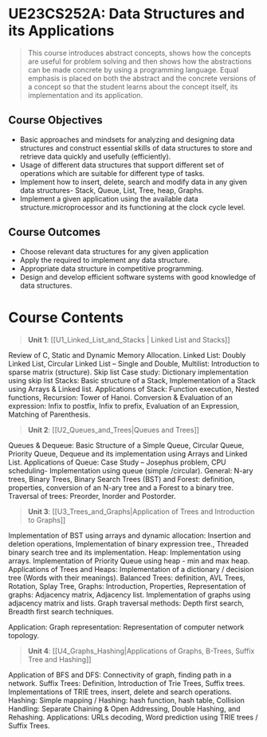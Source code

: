 # UE23CS252A: Data Structures and its Applications

> This course introduces abstract concepts, shows how the concepts are useful for problem solving and then shows how the abstractions can be made concrete by using a programming language. Equal emphasis is placed on both the abstract and the concrete versions of a concept so that the student learns about the concept itself, its implementation and its application.

## Course Objectives

- Basic approaches and mindsets for analyzing and designing data structures and construct essential skills of data structures to store and retrieve data quickly and usefully (efficiently).
- Usage of different data structures that support different set of operations which are suitable for different type of tasks.
- Implement how to insert, delete, search and modify data in any given data structures- Stack, Queue, List, Tree, heap, Graphs.
- Implement a given application using the available data structure.microprocessor and its functioning at the clock cycle level.

## Course Outcomes

- Choose relevant data structures for any given application
- Apply the required to implement any data structure.
- Appropriate data structure in competitive programming.
- Design and develop efficient software systems with good knowledge of data structures.

# Course Contents

>**Unit 1**: [[U1_Linked_List_and_Stacks | Linked List and Stacks]]

Review of C, Static and Dynamic Memory Allocation. Linked List: Doubly Linked List, Circular Linked List – Single and Double, Multilist: Introduction to sparse matrix (structure). Skip list Case study: Dictionary implementation using skip list Stacks: Basic structure of a Stack, Implementation of a Stack using Arrays & Linked list. Applications of Stack: Function execution, Nested functions, Recursion: Tower of Hanoi. Conversion & Evaluation of an expression: Infix to postfix, Infix to prefix, Evaluation of an Expression, Matching of Parenthesis.

>**Unit 2**: [[U2_Queues_and_Trees|Queues and Trees]]

Queues & Dequeue: Basic Structure of a Simple Queue, Circular Queue, Priority Queue, Dequeue and its implementation using Arrays and Linked List. Applications of Queue: Case Study – Josephus problem, CPU scheduling- Implementation using queue (simple /circular). General: N-ary trees, Binary Trees, Binary Search Trees (BST) and Forest: definition, properties, conversion of an N-ary tree and a Forest to a binary tree. Traversal of trees: Preorder, Inorder and Postorder.

>**Unit 3**: [[U3_Trees_and_Graphs|Application of Trees and Introduction to Graphs]]

Implementation of BST using arrays and dynamic allocation: Insertion and deletion operations, Implementation of binary expression tree., Threaded binary search tree and its implementation. Heap: Implementation using arrays. Implementation of Priority Queue using heap - min and max heap. Applications of Trees and Heaps: Implementation of a dictionary / decision tree (Words with their meanings). Balanced Trees: definition, AVL Trees, Rotation, Splay Tree, Graphs: Introduction, Properties, Representation of graphs: Adjacency matrix, Adjacency list. Implementation of graphs using adjacency matrix and lists. Graph traversal methods: Depth first search, Breadth first search techniques.

Application: Graph representation: Representation of computer network topology.

>**Unit 4**: [[U4_Graphs_Hashing|Applications of Graphs, B-Trees, Suffix Tree and Hashing]]

Application of BFS and DFS: Connectivity of graph, finding path in a network. Suffix Trees: Definition, Introduction of Trie Trees, Suffix trees. Implementations of TRIE trees, insert, delete and search operations. Hashing: Simple mapping / Hashing: hash function, hash table, Collision Handling: Separate Chaining & Open Addressing, Double Hashing, and Rehashing. Applications: URLs decoding, Word prediction using TRIE trees / Suffix Trees.

